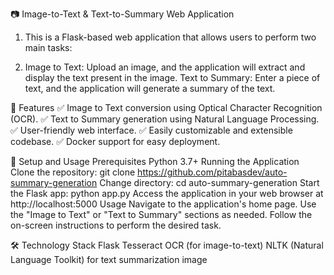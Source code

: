 📷 Image-to-Text & Text-to-Summary Web Application
1. This is a Flask-based web application that allows users to perform two main tasks:

2. Image to Text: Upload an image, and the application will extract and display the text present in the image.
Text to Summary: Enter a piece of text, and the application will generate a summary of the text.

🚀 Features
✅ Image to Text conversion using Optical Character Recognition (OCR).
✅ Text to Summary generation using Natural Language Processing.
✅ User-friendly web interface.
✅ Easily customizable and extensible codebase.
✅ Docker support for easy deployment.

📝 Setup and Usage
Prerequisites
Python 3.7+
Running the Application
Clone the repository: git clone https://github.com/pitabasdev/auto-summary-generation
Change directory: cd auto-summary-generation
Start the Flask app: python app.py
Access the application in your web browser at http://localhost:5000
Usage
Navigate to the application's home page.
Use the "Image to Text" or "Text to Summary" sections as needed.
Follow the on-screen instructions to perform the desired task.

🛠️ Technology Stack
Flask
Tesseract OCR (for image-to-text)
NLTK (Natural Language Toolkit) for text summarization
image
